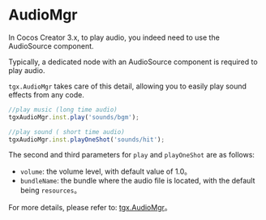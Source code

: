 # AudioMgr

In Cocos Creator 3.x, to play audio, you indeed need to use the AudioSource component.

Typically, a dedicated node with an AudioSource component is required to play audio.

`tgx.AudioMgr` takes care of this detail, allowing you to easily play sound effects from any code.

```ts
//play music (long time audio)
tgxAudioMgr.inst.play('sounds/bgm');

//play sound ( short time audio)
tgxAudioMgr.inst.playOneShot('sounds/hit');
```

The second and third parameters for `play` and `playOneShot` are as follows:

- `volume`: the volume level, with default value of 1.0。
- `bundleName`: the bundle where the audio file is located, with the default being `resources`。

For more details, please refer to: [tgx.AudioMgr](https://github.com/qilinshuyuan/OpenTGX/blob/main/tgx-core-cocos/assets/core_tgx/base/AudioMgr.ts)。
